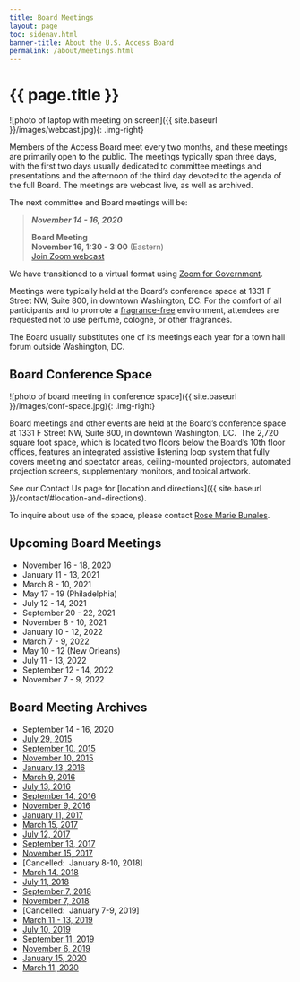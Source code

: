 ```yaml
---
title: Board Meetings
layout: page
toc: sidenav.html
banner-title: About the U.S. Access Board
permalink: /about/meetings.html
---
```


# {{ page.title }}

![photo of laptop with meeting on screen]({{ site.baseurl }}/images/webcast.jpg){: .img-right}

Members of the Access Board meet every two months, and these meetings are primarily open to the public. 
The meetings typically span three days, with the first two days usually dedicated to committee meetings and presentations and the afternoon of the third day devoted to the agenda of the full Board. 
The meetings are webcast live, as well as archived.

The next committee and Board meetings will be:

> ***November 14 - 16, 2020***  
>  
> **Board Meeting**  
> **November 16, 1:30 - 3:00** (Eastern)  
> [Join Zoom webcast](https://www.zoomgov.com/j/1618490824)

We have transitioned to a virtual format using [Zoom for Government](https://zoomgov.com).

Meetings were typically held at the Board’s conference space at 1331 F Street NW, Suite 800, in downtown Washington, DC.
For the comfort of all participants and to promote a [fragrance-free](policy/ffe.html) environment, attendees are requested not to use perfume, cologne, or other fragrances.

The Board usually substitutes one of its meetings each year for a town hall forum outside Washington, DC.

## Board Conference Space

![photo of board meeting in conference space]({{ site.baseurl }}/images/conf-space.jpg){: .img-right}

Board meetings and other events are held at the Board’s conference space at 1331 F Street NW, Suite 800, in downtown Washington, DC.&nbsp;
The 2,720 square foot space, which is located two floors below the Board’s 10th floor offices, features an integrated assistive listening loop system that fully covers meeting and spectator areas, ceiling-mounted projectors, automated projection screens, supplementary monitors, and topical artwork.

See our Contact Us page for [location and directions]({{ site.baseurl }}/contact/#location-and-directions).

To inquire about use of the space, please contact [Rose Marie Bunales](mailto:bunales@access-board.gov).

## Upcoming Board Meetings

- November 16 - 18, 2020
- January 11 - 13, 2021
- March 8 - 10, 2021
- May 17 - 19 (Philadelphia)
- July 12 - 14, 2021
- September 20 - 22, 2021
- November 8 - 10, 2021
- January 10 - 12, 2022
- March 7 - 9, 2022
- May 10 - 12 (New Orleans)
- July 11 - 13, 2022
- September 12 - 14, 2022
- November 7 - 9, 2022

## Board Meeting Archives

- September 14 - 16, 2020
- [July 29, 2015](http://www.yorkmedia.com/accessboard/2015/07/29/)
- [September 10, 2015](http://www.yorkmedia.com/accessboard/2015/09/10/)
- [November 10, 2015](http://www.yorkmedia.com/accessboard/2015/11/10/)
- [January 13, 2016](http://www.yorkmedia.com/accessboard/2016/01/13/)
- [March 9, 2016](http://www.yorkmedia.com/accessboard/2016/03/09/)
- [July 13, 2016](http://www.yorkmedia.com/accessboard/2016/07/13/)
- [September 14, 2016](http://www.yorkmedia.com/accessboard/2016/09/14/)
- [November 9, 2016](http://www.yorkmedia.com/accessboard/2016/11/09/)
- [January 11, 2017](http://www.yorkmedia.com/accessboard/2017/01/11/)
- [March 15, 2017](http://www.yorkmedia.com/accessboard/2017/03/15/)
- [July 12, 2017](http://www.yorkmedia.com/accessboard/2017/07/12/)
- [September 13, 2017](http://www.yorkmedia.com/accessboard/2017/09/13/)
- [November 15, 2017](http://www.yorkmedia.com/accessboard/2017/11/15/)
- \[Cancelled:  January 8-10, 2018]
- [March 14, 2018](http://www.yorkmedia.com/accessboard/2018/03/14/)
- [July 11, 2018](http://www.yorkmedia.com/accessboard/2018/07/11/)
- [September 7, 2018](http://www.yorkmedia.com/accessboard/2018/09/07/)
- [November 7, 2018](http://www.yorkmedia.com/accessboard/2018/11/07)
- \[Cancelled:  January 7-9, 2019]
- [March 11 - 13, 2019](http://www.yorkmedia.com/accessboard/2019/03/13/)
- [July 10, 2019](http://www.yorkmedia.com/accessboard/2019/07/10/)
- [September 11, 2019](http://www.yorkmedia.com/accessboard/2019/09/11/)
- [November 6, 2019](http://www.yorkmedia.com/accessboard/2019/11/06/)
- [January 15, 2020](http://www.yorkmedia.com/accessboard/2020/01/15/)
- [March 11, 2020](http://www.yorkmedia.com/accessboard/2020/03/11/)
